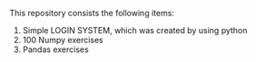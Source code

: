 This repository consists the following items:
1. Simple LOGIN SYSTEM, which was created by using python 
2. 100 Numpy exercises
3. Pandas exercises
